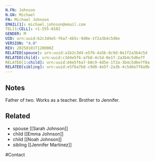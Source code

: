 ```yaml
---
N.FN: Johnson
N.GN: Michael
FN: Michael Johnson
EMAIL[1]: michael.johnson@email.com
TEL[1:CELL]: +1-555-0102
GENDER: M
UID: urn:uuid:b2c3d4e5-f6a7-4b5c-9d0e-1f2a3b4c5d6e
VERSION: "4.0"
REV: 20250101T120000Z
RELATED[spouse]: urn:uuid:a1b2c3d4-e5f6-4a5b-8c9d-0e1f2a3b4c5d
RELATED[child]: urn:uuid:c3d4e5f6-a7b8-4c5d-0e1f-2a3b4c5d6e7f
RELATED[1:child]: urn:uuid:d4e5f6a7-b8c9-4d5e-1f2a-3b4c5d6e7f8a
RELATED[sibling]: urn:uuid:e5f6a7b8-c9d0-4e5f-2a3b-4c5d6e7f8a9b
---
```


## Notes

Father of two. Works as a teacher. Brother to Jennifer.

## Related
- spouse [[Sarah Johnson]]
- child [[Emma Johnson]]
- child [[Noah Johnson]]
- sibling [[Jennifer Martinez]]

#Contact
